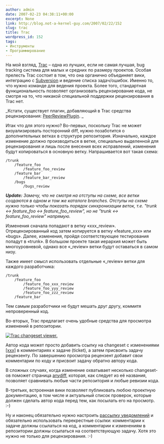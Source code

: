 ```yaml
---
author: admin
date: 2007-02-23 04:38:11+00:00
excerpt: None
link: http://blog.not-a-kernel-guy.com/2007/02/22/152
slug: trac
title: Trac
wordpress_id: 152
tags:
- Инструменты
- Программирование
---
```


На мой взгляд, [Trac](http://trac.edgewall.org/) – одна из лучших, если не самая лучшая, bug tracking система для малых и средних по размеру проектов. Особая прелесть Trac состоит в том, что она органично объединяет вики, интеграцию с [Subversion](http://subversion.tigris.org/) и ведение списка задач/ошибок. Именно то, что нужно команде для ведения проекта. Более того, стандартная функциональность позволяет организовать рецензирование кода, не смотря на то, что никакой специальной поддержки рецензирования в Trac нет. 

_Кстати, существует плагин, добавляющий в Trac средства рецензирования: [PeerReviewPlugin](http://www.trac-hacks.org/wiki/PeerReviewPlugin).
_

Итак что для этого нужно? Во-первых, поскольку Trac не может визуализировать посторонний diff, нужно позаботится о дополнительных ветках в структуре репозитория. Изначально, каждое изменение должно производиться в ветке, специально выделенной для рецензирования и лишь после внесения всех исправлений, изменения будут копироваться в основную ветку. Напрашивается вот такая схема:

```no-highlight
/trunk
	/feature_foo
		/feature_foo_review
	/feature_bar
		/feature_bar_review
	/bugs
		/bugs_review
```

_**Update:** Замечу, что не смотря на отступы на схеме, все ветки создаются в одном и том же каталоге branches. Отступы на схеме нужно только чтобы показать порядок синхронизации веток, т.е. "trunk <-> feature_foo <-> feature_foo_review", но не "trunk <-> feature_foo_review" напрямую._

Изменения сначала попадают в ветку «xxx_review». Отрецензированный код затем копируется в ветку «feature_xxx» или «bugs». Далее, изменения, пройдя соответствующее тестирования попадут в «trunk». В большом проекте такая иерархия может быть многоуровневой, однако все «_review» ветки будут оставаться в самом низу.

Также имеет смысл использовать отдельные «_review» ветки для каждого разработчика:

```no-highlight
/trunk
	/feature_foo
		/feature_foo_xxx_review
		/feature_foo_yyy_review
		/feature_foo_zzz_review
	/feature_bar
```

Тем самым разработчики не будут мешать друг другу, коммитя непроверенный код.

Во-вторых, Trac предлагает очень удобные средства для просмотра изменений в репозитории. 

[![Trac changeset viewer.](http://blog.not-a-kernel-guy.com/wp-content/uploads/2007/02/trac_diff.thumbnail.png)](http://blog.not-a-kernel-guy.com/wp-content/uploads/2007/02/trac_diff.png)

Автор кода может просто добавить ссылку на changeset с изменениями [[xxx]](http://trac.edgewall.org/wiki/TracLinks) в комментариях к задаче (ticket), а затем присвоить задачу рецензенту. По завершению просмотра рецензент добавит свои комментарии по коду и присвоит задачу обратно автору кода.

В сложных случаях, когда изменение охватывает несколько changeset-ов поможет страница [anydiff](http://trac.edgewall.org/anydiff), которая, как следует из её названия, позволяет сравнивать любые части репозитория и любые ревизии кода.

В-третьих, встроенная вики позволяет публиковать любою проектную документацию, в том числе и актуальный список проверок, которые должен сделать автор кода перед тем, как посылать его на просмотр. :-)

Ну и наконец обязательно нужно настроить [рассылку уведомлений](http://trac.edgewall.org/wiki/TracNotification) и обязательно использовать перекрестные ссылки: комментарии к задаче должны ссылаться на код, а комментарии к изменениям в репозитории должны ссылаться на соответствующую задачу. Хотя это нужно не только для рецензирования. :-)
